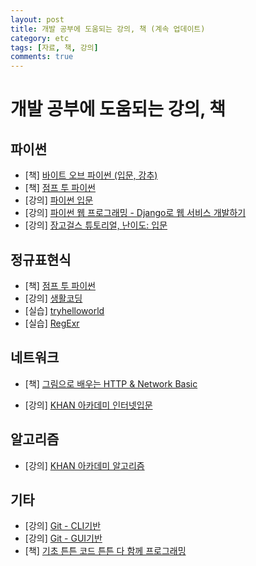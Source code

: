 ```yaml
---
layout: post
title: 개발 공부에 도움되는 강의, 책 (계속 업데이트)
category: etc
tags: [자료, 책, 강의]
comments: true
---
```


# 개발 공부에 도움되는 강의, 책

## 파이썬
- [책] [바이트 오브 파이썬 (입문, 강추)](http://byteofpython-korean.sourceforge.net/byte_of_python.html)
- [책] [점프 투 파이썬](https://wikidocs.net/book/1)
- [강의] [파이썬 입문](http://tryhelloworld.co.kr/courses/%ED%8C%8C%EC%9D%B4%EC%8D%AC-%EC%9E%85%EB%AC%B8)
- [강의] [파이썬 웹 프로그래밍 - Django로 웹 서비스 개발하기](https://www.inflearn.com/course/django-%ED%8C%8C%EC%9D%B4%EC%8D%AC-%EC%9E%A5%EA%B3%A0-%EA%B0%95%EC%A2%8C/)
- [강의] [장고걸스 튜토리얼, 난이도: 입문](https://tutorial.djangogirls.org/ko/django/)


## 정규표현식
- [책] [점프 투 파이썬](https://wikidocs.net/book/1)
- [강의] [생활코딩](https://opentutorials.org/course/909/5143)
- [실습] [tryhelloworld](http://tryhelloworld.co.kr/courses/%EC%A0%95%EA%B7%9C%ED%91%9C%ED%98%84%EC%8B%9D)
- [실습] [RegExr](http://regexr.com/)

## 네트워크
- [책] [그림으로 배우는 HTTP & Network Basic](http://www.kyobobook.co.kr/product/detailViewKor.laf?mallGb=KOR&ejkGb=KOR&barcode=9788931447897)

- [강의] [KHAN 아카데미 인터넷입문](https://ko.khanacademy.org/computing/computer-science/internet-intro#internet-works-intro)

## 알고리즘
- [강의] [KHAN 아카데미 알고리즘](https://ko.khanacademy.org/computing/computer-science/algorithms)

## 기타
- [강의] [Git - CLI기반](https://opentutorials.org/course/2708/15242)
- [강의] [Git - GUI기반](https://opentutorials.org/course/1492)
- [책] [기초 튼튼 코드 튼튼 다 함께 프로그래밍](http://www.kyobobook.co.kr/product/detailViewKor.laf?ejkGb=KOR&mallGb=KOR&barcode=9791185890494&orderClick=QSA#review)
